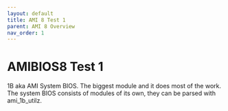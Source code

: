 ```yaml
---
layout: default
title: AMI 8 Test 1
parent: AMI 8 Overview
nav_order: 1
---
```


# AMIBIOS8 Test 1

1B aka AMI System BIOS. The biggest module and it does most of the work. The system BIOS consists of modules of its own, they can be parsed with ami_1b_utilz.
